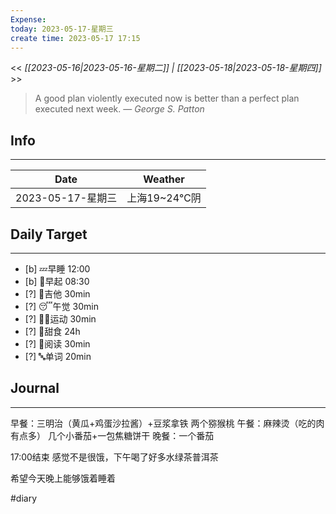 ```yaml
---
Expense: 
today: 2023-05-17-星期三
create time: 2023-05-17 17:15
---
```


<< *[[2023-05-16|2023-05-16-星期二]] | [[2023-05-18|2023-05-18-星期四]]* >>


> A good plan violently executed now is better than a perfect plan executed next week.
> — <cite>George S. Patton</cite>


## Info
***
| Date        | Weather      | 
| ----------- | ------------ |
| 2023-05-17-星期三 |  上海19~24℃阴 |


## Daily Target 
***
- [b] 💤早睡   12:00
- [b] 🌅早起    08:30
- [?] 🎵吉他    30min
- [?] 😴午觉    30min
- [?] 🏃‍♀️运动    30min  
- [?] 🚫甜食    24h
- [?] 📖阅读    30min 
- [?] 🔤单词    20min    


##  Journal
***

早餐：三明治（黄瓜+鸡蛋沙拉酱）+豆浆拿铁
两个猕猴桃
午餐：麻辣烫（吃的肉有点多）
几个小番茄+一包焦糖饼干
晚餐：一个番茄

17:00结束
感觉不是很饿，下午喝了好多水绿茶普洱茶

希望今天晚上能够饿着睡着

#diary